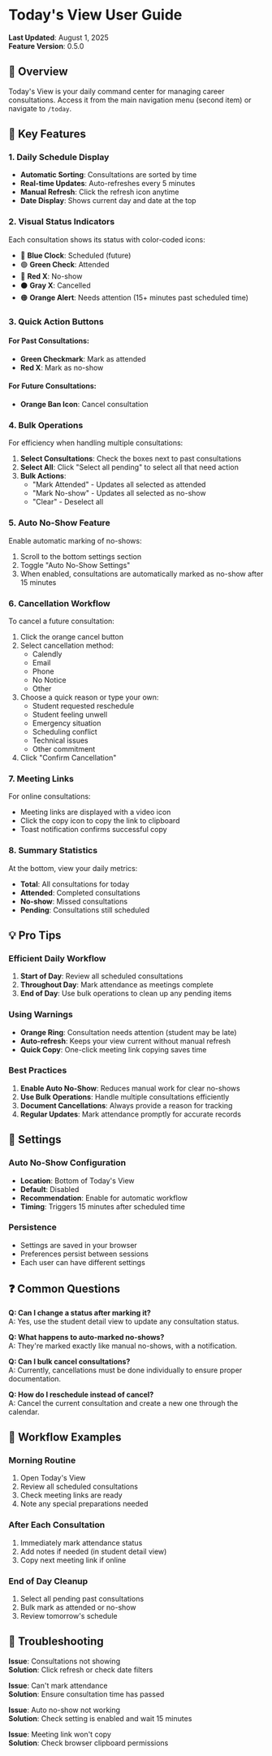 # Today's View User Guide

**Last Updated**: August 1, 2025  
**Feature Version**: 0.5.0

## 📅 Overview

Today's View is your daily command center for managing career consultations. Access it from the main navigation menu (second item) or navigate to `/today`.

## 🚀 Key Features

### 1. Daily Schedule Display

- **Automatic Sorting**: Consultations are sorted by time
- **Real-time Updates**: Auto-refreshes every 5 minutes
- **Manual Refresh**: Click the refresh icon anytime
- **Date Display**: Shows current day and date at the top

### 2. Visual Status Indicators

Each consultation shows its status with color-coded icons:

- 🔵 **Blue Clock**: Scheduled (future)
- 🟢 **Green Check**: Attended
- 🔴 **Red X**: No-show
- ⚫ **Gray X**: Cancelled
- 🟠 **Orange Alert**: Needs attention (15+ minutes past scheduled time)

### 3. Quick Action Buttons

#### For Past Consultations:
- **Green Checkmark**: Mark as attended
- **Red X**: Mark as no-show

#### For Future Consultations:
- **Orange Ban Icon**: Cancel consultation

### 4. Bulk Operations

For efficiency when handling multiple consultations:

1. **Select Consultations**: Check the boxes next to past consultations
2. **Select All**: Click "Select all pending" to select all that need action
3. **Bulk Actions**: 
   - "Mark Attended" - Updates all selected as attended
   - "Mark No-show" - Updates all selected as no-show
   - "Clear" - Deselect all

### 5. Auto No-Show Feature

Enable automatic marking of no-shows:

1. Scroll to the bottom settings section
2. Toggle "Auto No-Show Settings"
3. When enabled, consultations are automatically marked as no-show after 15 minutes

### 6. Cancellation Workflow

To cancel a future consultation:

1. Click the orange cancel button
2. Select cancellation method:
   - Calendly
   - Email
   - Phone
   - No Notice
   - Other
3. Choose a quick reason or type your own:
   - Student requested reschedule
   - Student feeling unwell
   - Emergency situation
   - Scheduling conflict
   - Technical issues
   - Other commitment
4. Click "Confirm Cancellation"

### 7. Meeting Links

For online consultations:
- Meeting links are displayed with a video icon
- Click the copy icon to copy the link to clipboard
- Toast notification confirms successful copy

### 8. Summary Statistics

At the bottom, view your daily metrics:
- **Total**: All consultations for today
- **Attended**: Completed consultations
- **No-show**: Missed consultations
- **Pending**: Consultations still scheduled

## 💡 Pro Tips

### Efficient Daily Workflow

1. **Start of Day**: Review all scheduled consultations
2. **Throughout Day**: Mark attendance as meetings complete
3. **End of Day**: Use bulk operations to clean up any pending items

### Using Warnings

- **Orange Ring**: Consultation needs attention (student may be late)
- **Auto-refresh**: Keeps your view current without manual refresh
- **Quick Copy**: One-click meeting link copying saves time

### Best Practices

1. **Enable Auto No-Show**: Reduces manual work for clear no-shows
2. **Use Bulk Operations**: Handle multiple consultations efficiently
3. **Document Cancellations**: Always provide a reason for tracking
4. **Regular Updates**: Mark attendance promptly for accurate records

## 🔧 Settings

### Auto No-Show Configuration

- **Location**: Bottom of Today's View
- **Default**: Disabled
- **Recommendation**: Enable for automatic workflow
- **Timing**: Triggers 15 minutes after scheduled time

### Persistence

- Settings are saved in your browser
- Preferences persist between sessions
- Each user can have different settings

## ❓ Common Questions

**Q: Can I change a status after marking it?**  
A: Yes, use the student detail view to update any consultation status.

**Q: What happens to auto-marked no-shows?**  
A: They're marked exactly like manual no-shows, with a notification.

**Q: Can I bulk cancel consultations?**  
A: Currently, cancellations must be done individually to ensure proper documentation.

**Q: How do I reschedule instead of cancel?**  
A: Cancel the current consultation and create a new one through the calendar.

## 🎯 Workflow Examples

### Morning Routine
1. Open Today's View
2. Review all scheduled consultations
3. Check meeting links are ready
4. Note any special preparations needed

### After Each Consultation
1. Immediately mark attendance status
2. Add notes if needed (in student detail view)
3. Copy next meeting link if online

### End of Day Cleanup
1. Select all pending past consultations
2. Bulk mark as attended or no-show
3. Review tomorrow's schedule

## 🐛 Troubleshooting

**Issue**: Consultations not showing  
**Solution**: Click refresh or check date filters

**Issue**: Can't mark attendance  
**Solution**: Ensure consultation time has passed

**Issue**: Auto no-show not working  
**Solution**: Check setting is enabled and wait 15 minutes

**Issue**: Meeting link won't copy  
**Solution**: Check browser clipboard permissions